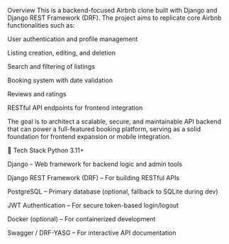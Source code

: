 Overview
This is a backend-focused Airbnb clone built with Django and Django REST Framework (DRF). The project aims to replicate core Airbnb functionalities such as:

User authentication and profile management

Listing creation, editing, and deletion

Search and filtering of listings

Booking system with date validation

Reviews and ratings

RESTful API endpoints for frontend integration

The goal is to architect a scalable, secure, and maintainable API backend that can power a full-featured booking platform, serving as a solid foundation for frontend expansion or mobile integration.

🚀 Tech Stack
Python 3.11+

Django – Web framework for backend logic and admin tools

Django REST Framework (DRF) – For building RESTful APIs

PostgreSQL – Primary database (optional, fallback to SQLite during dev)

JWT Authentication – For secure token-based login/logout

Docker (optional) – For containerized development

Swagger / DRF-YASG – For interactive API documentation

